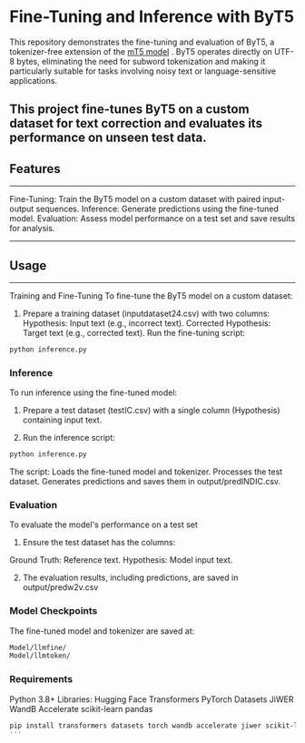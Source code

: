 
# Fine-Tuning and Inference with ByT5
This repository demonstrates the fine-tuning and evaluation of ByT5, a tokenizer-free extension of the [mT5 model](https://arxiv.org/abs/2010.11934) . ByT5 operates directly on UTF-8 bytes, eliminating the need for subword tokenization and making it particularly suitable for tasks involving noisy text or language-sensitive applications.

This project fine-tunes ByT5 on a custom dataset for text correction and evaluates its performance on unseen test data.
-----------------------------------------------------------------------------------------------------------
## Features
-----------------------------------------------------------------------------------------------------------
Fine-Tuning: Train the ByT5 model on a custom dataset with paired input-output sequences.
Inference: Generate predictions using the fine-tuned model.
Evaluation: Assess model performance on a test set and save results for analysis.

-----------------------------------------------------------------------------------------------------------
## Usage
-----------------------------------------------------------------------------------------------------------
Training and Fine-Tuning
To fine-tune the ByT5 model on a custom dataset:

1. Prepare a training dataset (inputdataset24.csv) with two columns:
    Hypothesis: Input text (e.g., incorrect text).
    Corrected Hypothesis: Target text (e.g., corrected text).
   Run the fine-tuning script:
```bash
python inference.py
```


### Inference
To run inference using the fine-tuned model:

1. Prepare a test dataset (testIC.csv) with a single column (Hypothesis) containing input text.

2. Run the inference script:
```bash
python inference.py
```

The script: Loads the fine-tuned model and tokenizer. Processes the test dataset. Generates predictions and saves them in output/predINDIC.csv.

### Evaluation
To evaluate the model's performance on a test set

1. Ensure the test dataset has the columns:

Ground Truth: Reference text. Hypothesis: Model input text.

2. The evaluation results, including predictions, are saved in output/predw2v.csv

### Model Checkpoints
The fine-tuned model and tokenizer are saved at:
```bash
Model/llmfine/
Model/llmtoken/
```

### Requirements
Python 3.8+ Libraries: Hugging Face Transformers PyTorch Datasets JiWER WandB Accelerate scikit-learn pandas



```bash
pip install transformers datasets torch wandb accelerate jiwer scikit-learn pandas
'''
